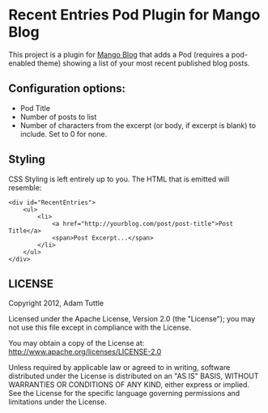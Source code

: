 # Recent Entries Pod Plugin for Mango Blog

This project is a plugin for [Mango Blog](http://www.mangoblog.org) that adds a Pod (requires a pod-enabled theme) showing a list of your most recent published blog posts.

## Configuration options:

* Pod Title
* Number of posts to list
* Number of characters from the excerpt (or body, if excerpt is blank) to include. Set to 0 for none.

## Styling

CSS Styling is left entirely up to you. The HTML that is emitted will resemble:

	<div id="RecentEntries">
		<ul>
			<li>
				<a href="http://yourblog.com/post/post-title">Post Title</a>
				<span>Post Excerpt...</span>
			</li>
		</ul>
    </div>

## LICENSE

Copyright 2012, Adam Tuttle

Licensed under the Apache License, Version 2.0 (the "License"); you may not
use this file except in compliance with the License.

You may obtain a copy of the License at: http://www.apache.org/licenses/LICENSE-2.0

Unless required by applicable law or agreed to in writing, software distributed
under the License is distributed on an "AS IS" BASIS, WITHOUT WARRANTIES OR
CONDITIONS OF ANY KIND, either express or implied. See the License for the
specific language governing permissions and limitations under the License.
